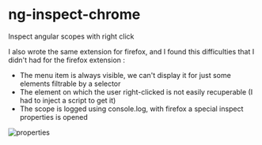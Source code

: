 ng-inspect-chrome
=================

Inspect angular scopes with right click

I also wrote the same extension for firefox, and I found this difficulties that I didn't had for the firefox extension :

- The menu item is always visible, we can't display it for just some elements filtrable by a selector
- The element on which the user right-clicked is not easily recuperable (I had to inject a script to get it)
- The scope is logged using console.log, with firefox a special inspect properties is opened

![properties](http://static.hurpeau.com/images/extensions/ng-inspect/ng-inspect-2.png)
